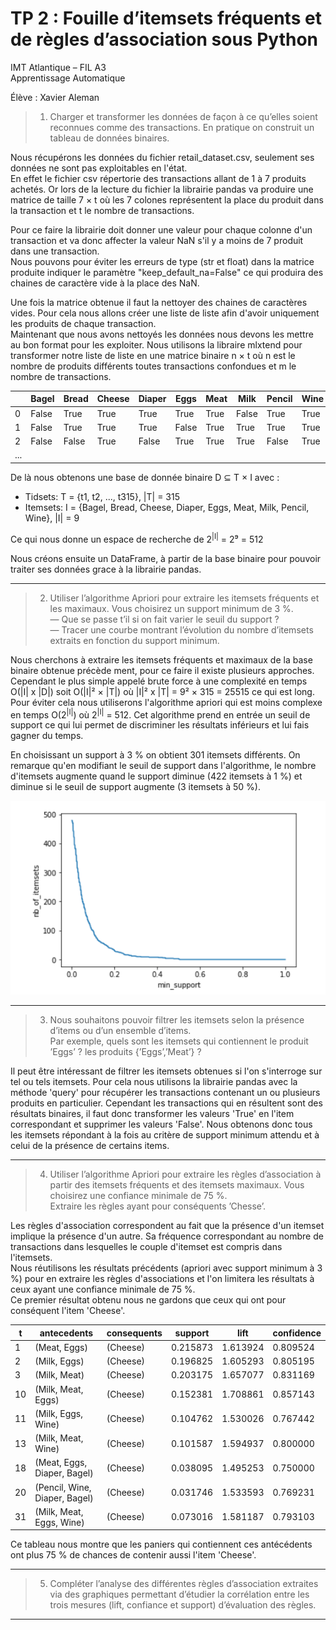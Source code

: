 # TP 2 : Fouille d’itemsets fréquents et de règles d’association sous Python

IMT Atlantique – FIL A3  <br/>
Apprentissage Automatique  <br/>

Élève : Xavier Aleman  <br/>

> 1. Charger et transformer les données de façon à ce qu’elles soient reconnues comme des transactions. En pratique on construit un tableau de données binaires.  

Nous récupérons les données du fichier retail_dataset.csv, seulement ses données ne sont pas exploitables en l'état.  <br/>
En effet le fichier csv répertorie des transactions allant de 1 à 7 produits achetés. Or lors de la lecture du fichier la librairie pandas va produire une matrice de taille 7 × t où les 7 colones représentent la place du produit dans la transaction et t le nombre de transactions.  <br/>

Pour ce faire la librairie doit donner une valeur pour chaque colonne d'un transaction et va donc affecter la valeur NaN s'il y a moins de 7 produit dans une transaction.  <br/>
Nous pouvons pour éviter les erreurs de type (str et float) dans la matrice produite indiquer le paramètre "keep_default_na=False" ce qui produira des chaines de caractère vide à la place des NaN.  <br/>

Une fois la matrice obtenue il faut la nettoyer des chaines de caractères vides. Pour cela nous allons créer une liste de liste afin d'avoir uniquement les produits de chaque transaction.  <br/>
Maintenant que nous avons nettoyés les données nous devons les mettre au bon format pour les exploiter. Nous utilisons la libraire mlxtend pour transformer notre liste de liste en une matrice binaire n × t où n est le nombre de produits différents toutes transactions confondues et m le nombre de transactions.

|   |Bagel  |Bread  |Cheese |Diaper |Eggs   |Meat   |Milk   |Pencil |Wine|
|---|---    |---    |---    |---    |---    |---    |---    |---    |---
|0  |False  |True   |True   |True   |True   |True   |False  |True   |True
|1  |False  |True   |True   |True   |False  |True   |True   |True   |True
|2  |False  |False  |True   |False  |True   |True   |True   |False  |True
|...

De là nous obtenons une base de donnée binaire D ⊆ T × I avec :  <br/>
- Tidsets: T = {t1, t2, ..., t315}, |T| = 315  <br/>
- Itemsets: I = {Bagel, Bread, Cheese, Diaper, Eggs, Meat, Milk, Pencil, Wine}, |I| = 9  <br/>

Ce qui nous donne un espace de recherche de 2<sup>|I|</sup> = 2⁹ = 512
  

Nous créons ensuite un DataFrame, à partir de la base binaire pour pouvoir traiter ses données grace à la librairie pandas.

___

> 2. Utiliser l’algorithme Apriori pour extraire les itemsets fréquents et les maximaux. Vous choisirez un support minimum de 3 %.  <br/>
> — Que se passe t’il si on fait varier le seuil du support ?  <br/>
> — Tracer une courbe montrant l’évolution du nombre d’itemsets extraits en fonction du support minimum.  <br/>

Nous cherchons à extraire les itemsets fréquents et maximaux de la base binaire obtenue précède ment, pour ce faire il existe plusieurs approches.
Cependant le plus simple appelé brute force à une complexité en temps O(|I| x |D|) soit O(|I|² × |T|) où |I|² x |T| = 9² × 315 = 25515 ce qui est long.
Pour éviter cela nous utiliserons l'algorithme apriori qui est moins complexe en temps O(2<sup>|I|</sup>) où 2<sup>|I|</sup> = 512.
Cet algorithme prend en entrée un seuil de support ce qui lui permet de discriminer les résultats inférieurs et lui fais gagner du temps.

En choisissant un support à 3 % on obtient 301 itemsets différents.
On remarque qu'en modifiant le seuil de support dans l'algorithme, le nombre d'itemsets augmente quand le support diminue (422 itemsets à 1 %) et diminue si le seuil de support augmente (3 itemsets à 50 %).

[apriori_lineplot]: assets/tp2/apriori_lineplot.png
![Courbe de l'évolution du nombre d'itemsets en fonction du support minimum avec l'algorithme apriori][apriori_lineplot]
___

> 3. Nous souhaitons pouvoir filtrer les itemsets selon la présence d’items ou d’un ensemble d’items.  <br/>
> Par exemple, quels sont les itemsets qui contiennent le produit ’Eggs’ ? les produits {’Eggs’,’Meat’} ?

Il peut être intéressant de filtrer les itemsets obtenues si l'on s'interroge sur tel ou tels itemsets.
Pour cela nous utilisons la librairie pandas avec la méthode 'query' pour récupérer les transactions contenant un ou plusieurs produits en particulier.
Cependant les transactions qui en résultent sont des résultats binaires, il faut donc transformer les valeurs 'True' en l'item correspondant et supprimer  les valeurs 'False'.
Nous obtenons donc tous les itemsets répondant à la fois au critère de support minimum attendu et à celui de la présence de certains items.

___

> 4. Utiliser l’algorithme Apriori pour extraire les règles d’association à partir des itemsets fréquents et des itemsets maximaux. Vous choisirez une confiance minimale de 75 %.  <br/>
> Extraire les règles ayant pour conséquents ’Chesse’.
   

Les règles d'association correspondent au fait que la présence d'un itemset implique la présence d'un autre. Sa fréquence correspondant au nombre de transactions dans lesquelles le couple d'itemset est compris dans l'itemsets.  <br/>
Nous réutilisons les résultats précédents (apriori avec support minimum à 3 %) pour en extraire les règles d'associations et l'on limitera les résultats à ceux ayant une confiance minimale de 75 %.  <br/>
Ce premier résultat obtenu nous ne gardons que ceux qui ont pour conséquent l'item 'Cheese'.

|t  |antecedents                    |consequents|support    |lift       |confidence
|---|---                            |---        |---        |---        |---
|1  |(Meat, Eggs)                   |(Cheese)   |0.215873   |1.613924   |0.809524
|2  |(Milk, Eggs)                   |(Cheese)   |0.196825   |1.605293   |0.805195
|3  |(Milk, Meat)                   |(Cheese)   |0.203175   |1.657077   |0.831169
|10 |(Milk, Meat, Eggs)             |(Cheese)   |0.152381   |1.708861   |0.857143
|11 |(Milk, Eggs, Wine)             |(Cheese)   |0.104762   |1.530026   |0.767442
|13 |(Milk, Meat, Wine)             |(Cheese)   |0.101587   |1.594937   |0.800000
|18 |(Meat, Eggs, Diaper, Bagel)    |(Cheese)   |0.038095   |1.495253   |0.750000
|20 |(Pencil, Wine, Diaper, Bagel)  |(Cheese)   |0.031746   |1.533593   |0.769231
|31 |(Milk, Meat, Eggs, Wine)       |(Cheese)   |0.073016   |1.581187   |0.793103

Ce tableau nous montre que les paniers qui contiennent ces antécédents ont plus 75 % de chances de contenir aussi l'item 'Cheese'.

___

> 5. Compléter l’analyse des différentes règles d’association extraites via des graphiques permettant d’étudier la corrélation entre les trois mesures (lift, confiance et support) d’évaluation des règles.
   

___